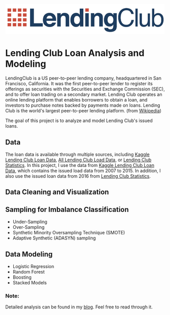 <img src="./result/logo.png" width=500px>

# Lending Club Loan Analysis and Modeling
LendingClub is a US peer-to-peer lending company, headquartered in San Francisco, California. It was the first peer-to-peer lender to register its offerings as securities with the Securities and Exchange Commission (SEC), and to offer loan trading on a secondary market. Lending Club operates an online lending platform that enables borrowers to obtain a loan, and investors to purchase notes backed by payments made on loans. Lending Club is the world's largest peer-to-peer lending platform. (from [Wikipedia](https://en.wikipedia.org/wiki/Lending_Club))

The goal of this project is to analyze and model Lending Club's issued loans.

## Data
The loan data is available through multiple sources, including [Kaggle Lending Club Loan Data](https://www.kaggle.com/wendykan/lending-club-loan-data), [All Lending Club Load Data](https://www.kaggle.com/wordsforthewise/lending-club), or [Lending Club Statistics](https://www.lendingclub.com/info/download-data.action). In this project, I use the data from [Kaggle Lending Club Loan Data](https://www.kaggle.com/wendykan/lending-club-loan-data), which contains the issued load data from 2007 to 2015. In addition, I also use the issued loan data from 2016 from [Lending Club Statistics](https://www.lendingclub.com/info/download-data.action).

## Data Cleaning and Visualization


## Sampling for Imbalance Classification
- Under-Sampling
- Over-Sampling
- Synthetic Minority Oversampling Technique (SMOTE)
- Adaptive Synthetic (ADASYN) sampling

## Data Modeling
- Logistic Regression
- Random Forest
- Boosting
- Stacked Models

### Note:
Detailed analysis can be found in my [blog](https://jifuzhao.github.io/2018/03/20/lending-club.html). Feel free to read through it.
